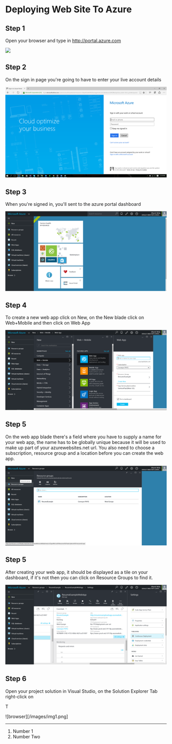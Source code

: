 ﻿# Deploying Web Site To Azure

## Step 1

Open your browser and type in http://portal.azure.com

![](/images/img1.png?raw=true)

## Step 2

On the sign in page you're going to have to enter your live account details

![](images/img2.png?raw=true)

## Step 3

When you're signed in, you'll sent to the azure portal dashboard

![](images/img3.png?raw=true)

## Step 4

To create a new web app click on New, on the New blade click on Web+Mobile and then click on Web App

![](images/img4.png?raw=true)

## Step 5

On the web app blade there's a field where you have to supply a name for your web app, the name has to be globally unique because it will be used to make up part of your azurewebsites.net url. You also need to choose a subscription, resource group and a location before you can create the web app.

![](images/img5.png?raw=true)

## Step 5

After creating your web app, it should be displayed as a tile on your dashboard, if it's not then you can click on Resource Groups to find it.

![](images/img6.png?raw=true)

## Step 6

Open your project solution in Visual Studio, on the Solution Explorer Tab right-click on 

T

![browser][/images/img1.png]

* * *

1.  Number 1
2.  Number Two